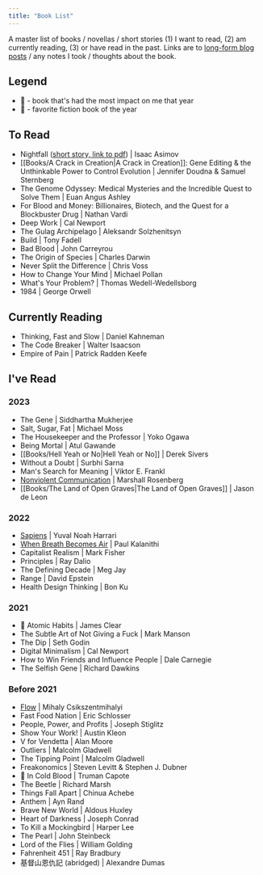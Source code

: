 ```yaml
---
title: "Book List"
---
```

A master list of books / novellas / short stories (1) I want to read, (2) am currently reading, (3) or have read in the past. Links are to [long-form blog posts](https://heidi-huang.ghost.io/tag/readsandreflections/) / any notes I took / thoughts about the book.

## Legend
- 🥇 - book that's had the most impact on me that year
- 🥸 - favorite fiction book of the year

## To Read
- Nightfall ([short story, link to pdf](https://sites.uni.edu/morgans/astro/course/nightfall.pdf)) | Isaac Asimov
- [[Books/A Crack in Creation|A Crack in Creation]]: Gene Editing & the Unthinkable Power to Control Evolution | Jennifer Doudna & Samuel Sternberg
- The Genome Odyssey: Medical Mysteries and the Incredible Quest to Solve Them | Euan Angus Ashley
- For Blood and Money: Billionaires, Biotech, and the Quest for a Blockbuster Drug | Nathan Vardi
- Deep Work | Cal Newport
- The Gulag Archipelago | Aleksandr Solzhenitsyn
- Build | Tony Fadell
- Bad Blood | John Carreyrou
- The Origin of Species | Charles Darwin
- Never Split the Difference | Chris Voss
- How to Change Your Mind | Michael Pollan
- What's Your Problem? | Thomas Wedell-Wedellsborg
- 1984 | George Orwell


## Currently Reading
- Thinking, Fast and Slow | Daniel Kahneman
- The Code Breaker | Walter Isaacson
- Empire of Pain | Patrick Radden Keefe

## I've Read
### 2023
- The Gene | Siddhartha Mukherjee
- Salt, Sugar, Fat | Michael Moss
- The Housekeeper and the Professor | Yoko Ogawa
- Being Mortal | Atul Gawande
- [[Books/Hell Yeah or No|Hell Yeah or No]] | Derek Sivers
- Without a Doubt | Surbhi Sarna
- Man's Search for Meaning | Viktor E. Frankl
- [Nonviolent Communication](https://heidi-huang.ghost.io/nonviolentcommunication/) | Marshall Rosenberg
- [[Books/The Land of Open Graves|The Land of Open Graves]] | Jason de Leon

### 2022
- [Sapiens](https://heidi-huang.ghost.io/sapiens/) | Yuval Noah Harrari
- [When Breath Becomes Air](https://heidi-huang.ghost.io/when-breath-becomes-air/) | Paul Kalanithi
- Capitalist Realism | Mark Fisher
- Principles | Ray Dalio
- The Defining Decade | Meg Jay
- Range | David Epstein
- Health Design Thinking | Bon Ku

### 2021
- 🥇 Atomic Habits | James Clear
- The Subtle Art of Not Giving a Fuck | Mark Manson
- The Dip | Seth Godin
- Digital Minimalism | Cal Newport
- How to Win Friends and Influence People | Dale Carnegie
- The Selfish Gene | Richard Dawkins

### Before 2021
- [Flow](https://heidi-huang.ghost.io/flow-the-psychology-of-optimal-experience/) | Mihaly Csikszentmihalyi
- Fast Food Nation | Eric Schlosser
- People, Power, and Profits | Joseph Stiglitz
- Show Your Work! | Austin Kleon
- V for Vendetta | Alan Moore
- Outliers | Malcolm Gladwell
- The Tipping Point | Malcolm Gladwell
- Freakonomics | Steven Levitt & Stephen J. Dubner
- 🥸 In Cold Blood | Truman Capote
- The Beetle | Richard Marsh
- Things Fall Apart | Chinua Achebe
- Anthem | Ayn Rand
- Brave New World | Aldous Huxley
- Heart of Darkness | Joseph Conrad
- To Kill a Mockingbird | Harper Lee 
- The Pearl | John Steinbeck 
- Lord of the Flies | William Golding
- Fahrenheit 451 | Ray Bradbury
- 基督山恩仇記 (abridged) | Alexandre Dumas
